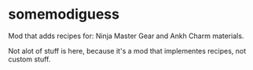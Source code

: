 # somemodiguess
Mod that adds recipes for:
Ninja Master Gear
and Ankh Charm materials.

Not alot of stuff is here, because it's a mod that implementes recipes, not custom stuff.
